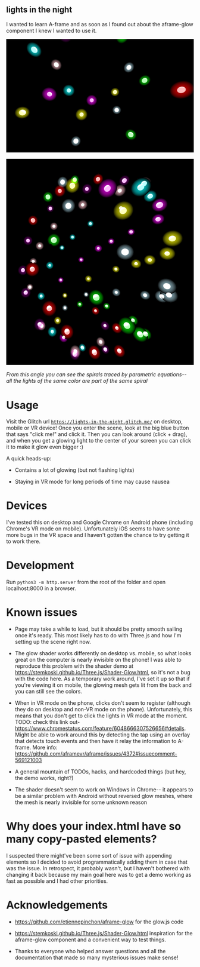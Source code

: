 ## lights in the night

I wanted to learn A-frame and as soon as I found out about the aframe-glow component I knew I wanted to use it.

![screenshot](./screenshot.png)

![screenshot with spirals](./screenshot_2.png)

_From this angle you can see the spirals traced by parametric equations-- all the lights of the same color are part of the same spiral_

# Usage

Visit the Glitch url [`https://lights-in-the-night.glitch.me/`](https://lights-in-the-night.glitch.me/) on desktop, mobile or VR device! Once you enter the scene, look at the big blue button that says "click me!" and click it. Then you can look around (click + drag), and when you get a glowing light to the center of your screen you can click it to make it glow even bigger :)

A quick heads-up:

* Contains a lot of glowing (but not flashing lights)

* Staying in VR mode for long periods of time may cause nausea

# Devices

I've tested this on desktop and Google Chrome on Android phone (including Chrome's VR mode on mobile). Unfortunately iOS seems to have some more bugs in the VR space and I haven't gotten the chance to try getting it to work there.

# Development

Run `python3 -m http.server` from the root of the folder and open localhost:8000 in a browser.

# Known issues

* Page may take a while to load, but it should be pretty smooth sailing once it's ready. This most likely has to do with Three.js and how I'm setting up the scene right now.

* The glow shader works differently on desktop vs. mobile, so what looks great on the computer is nearly invisible on the phone! I was able to reproduce this problem with the shader demo at https://stemkoski.github.io/Three.js/Shader-Glow.html, so it's not a bug with the code here. As a temporary work around, I've set it up so that if you're viewing it on mobile, the glowing mesh gets lit from the back and you can still see the colors.

* When in VR mode on the phone, clicks don't seem to register (although they do on desktop and non-VR mode on the phone). Unfortunately, this means that you don't get to click the lights in VR mode at the moment. TODO: check this link out- https://www.chromestatus.com/feature/6048666307526656#details. Might be able to work around this by detecting the tap using an overlay that detects touch events and then have it relay the information to A-frame. More info: https://github.com/aframevr/aframe/issues/4372#issuecomment-569121003

* A general mountain of TODOs, hacks, and hardcoded things (but hey, the demo works, right?)

* The shader doesn't seem to work on Windows in Chrome-- it appears to be a similar problem with Android without reversed glow meshes, where the mesh is nearly invisible for some unknown reason


# Why does your index.html have so many copy-pasted elements?

I suspected there might've been some sort of issue with appending elements so I decided to avoid programmatically adding them in case that was the issue. In retrospect, it probably wasn't, but I haven't bothered with changing it back because my main goal here was to get a demo working as fast as possible and I had other priorities.

# Acknowledgements

* https://github.com/etiennepinchon/aframe-glow for the glow.js code

* https://stemkoski.github.io/Three.js/Shader-Glow.html inspiration for the aframe-glow component and a convenient way to test things.

* Thanks to everyone who helped answer questions and all the documentation that made so many mysterious issues make sense!
